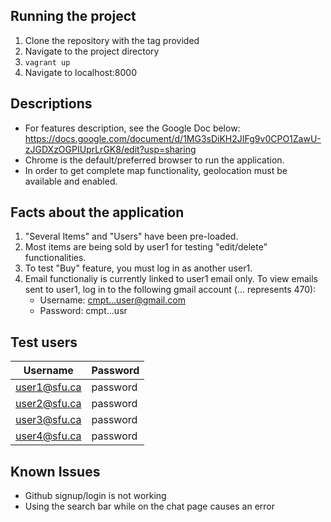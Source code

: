 ## Running the project

1. Clone the repository with the tag provided
2. Navigate to the project directory
3. `vagrant up`
4. Navigate to localhost:8000

## Descriptions

* For features description, see the Google Doc below:
  https://docs.google.com/document/d/1MG3sDiKH2JIFg9v0CPO1ZawU-zJGDXzOGPIUprLrGK8/edit?usp=sharing
* Chrome is the default/preferred browser to run the application. 
* In order to get complete map functionality, geolocation must be available and enabled.

## Facts about the application

1. "Several Items" and "Users" have been pre-loaded. 
2. Most items are being sold by user1 for testing "edit/delete" functionalities. 
3. To test "Buy" feature, you must log in as another user1. 
4. Email functionaliy is currently linked to user1 email only. To view emails sent to user1, log in to the following gmail account (... represents 470):
    * Username: cmpt...user@gmail.com 
    * Password: cmpt...usr
    
## Test users

| Username			|	Password |
|---------------|----------|
| user1@sfu.ca	|	password |
| user2@sfu.ca	|	password |
| user3@sfu.ca	|	password |
| user4@sfu.ca	|	password |

## Known Issues

- Github signup/login is not working
- Using the search bar while on the chat page causes an error

